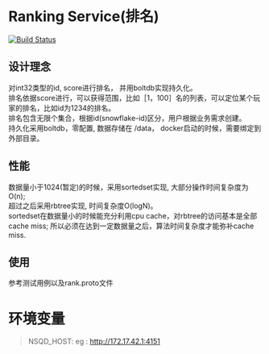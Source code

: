 # Ranking Service(排名)
[![Build Status](https://travis-ci.org/GameGophers/rank.svg)](https://travis-ci.org/GameGophers/rank)

## 设计理念
对int32类型的id, score进行排名， 并用boltdb实现持久化。      
排名依据score进行，可以获得范围，比如［1，100］名的列表，可以定位某个玩家的排名，比如id为1234的排名。      
排名包含无限个集合，根据id(snowflake-id)区分，用户根据业务需求创建。          
持久化采用boltdb，零配置, 数据存储在 /data， docker启动的时候，需要绑定到外部目录。           

## 性能
数据量小于1024(暂定)的时候，采用sortedset实现, 大部分操作时间复杂度为O(n);       
超过之后采用rbtree实现, 时间复杂度O(logN)。         
sortedset在数据量小的时候能充分利用cpu cache，对rbtree的访问基本是全部cache miss;        所以必须在达到一定数据量之后，算法时间复杂度才能弥补cache miss.         

## 使用
参考测试用例以及rank.proto文件

# 环境变量
> NSQD_HOST: eg : http://172.17.42.1:4151
